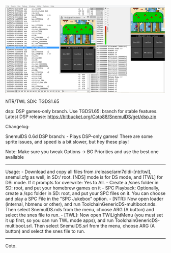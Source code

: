![SnemulDSDS](img/snemulDS-TWL.png)

NTR/TWL SDK: TGDS1.65

dsp: DSP games-only branch. Use TGDS1.65: branch for stable features.
Latest DSP release: https://bitbucket.org/Coto88/SnemulDS/get/dsp.zip

Changelog:

SnemulDS 0.6d DSP branch:
	- Plays DSP-only games! There are some sprite issues, and speed is a bit slower, but hey these play!

Note:
Make sure you tweak Options -> BG Priorities and use the best one available

-----------------------------------------------------------------------------------------------------------------------------------

Usage:
    - Download and copy all files from /release/arm7dldi-[ntr/twl], snemul.cfg as well, in SD:/ root. [NDS] mode is for DS mode, and [TWL] for DSi mode. 
	  If it prompts for overwrite: Yes to All. 
    - Create a /snes folder in SD: root, and put your homebrew games on it
	- SPC Playback: Optionally, create a /spc folder in SD: root, and put your SPC files on it. You can choose and play a SPC File in the "SPC Jukebox" option. 
	- [NTR]: Now open loader (internal, hbmenu or other), and run ToolchainGenericDS-multiboot.nds. Then select SnemulDS.nds from the menu, choose ARG (A button) and select the snes file to run.
	- [TWL]: Now open TWiLightMenu (you must set it up first, so you can run TWL mode apps), and run ToolchainGenericDS-multiboot.srl. Then select SnemulDS.srl from the menu, choose ARG (A button) and select the snes file to run.

-----------------------------------------------------------------------------------------------------------------------------------

Coto.
